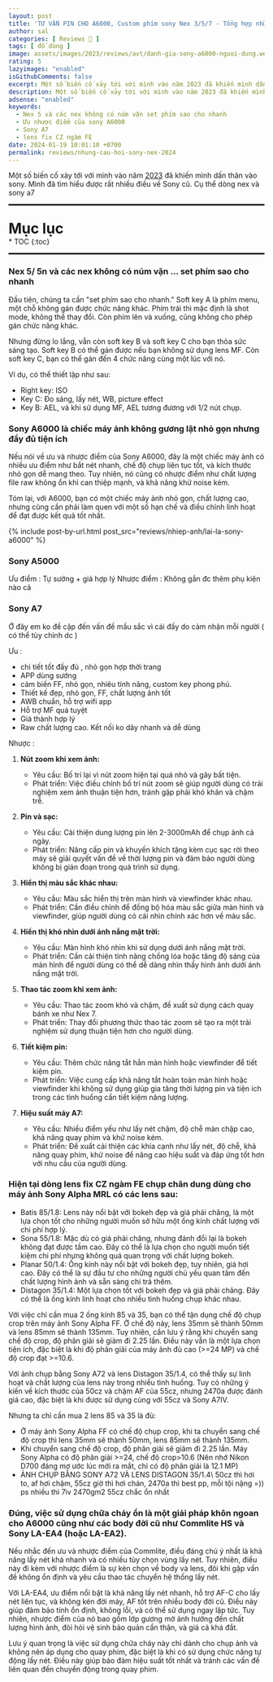 ```yaml
---
layout: post
title: 'TƯ VẤN PIN CHO A6000, Custom phím sony Nex 3/5/7 - Tổng hợp những câu hỏi về sony Nex 2023 !'
author: sal
categories: [ Reviews 📝 ]
tags: [ đồ dùng ]
image: assets/images/2023/reviews/avt/danh-gia-sony-a6000-nguoi-dung.webp
rating: 5
lazyimages: "enabled"
isGithubComments: false
excerpt: Một số biến cố xảy tới với mình vào năm 2023 đã khiến mình dấn thân vào sony. Mình đã tìm hiểu được rất nhiều điều về Sony cũ. Cụ thể dòng nex và sony a7
description: Một số biến cố xảy tới với mình vào năm 2023 đã khiến mình dấn thân vào sony. Mình đã tìm hiểu được rất nhiều điều về Sony cũ. Cụ thể dòng nex và sony a7
adsense: "enabled"
keywords:
  - Nex 5 và các nex không có núm vặn set phím sao cho nhanh
  - Ưu nhược điểm của sony A6000
  - Sony A7
  - lens fix CZ ngàm FE
date: 2024-01-19 10:01:10 +0700
permalink: reviews/nhung-cau-hoi-sony-nex-2024
---
```


Một số biến cố xảy tới với mình vào năm <a href="{{ site.baseurl }}/tan-man/ve-que-mua-lua-chin">2023</a> đã khiến mình dấn thân vào sony. Mình đã tìm hiểu được rất nhiều điều về Sony cũ. Cụ thể dòng nex và sony a7

<hr style="border: 1px solid #000000;">
<p style="margin-bottom: 0px; font-weight: 700;font-size: 1.75rem;">Mục lục</p>
* TOC
{:toc}

<hr style="border: 1px solid #000000;">

### Nex 5/ 5n và các nex không có núm vặn ... set phím sao cho nhanh

Đầu tiên, chúng ta cần "set phím sao cho nhanh." Soft key A là phím menu, một chỗ không gán được chức năng khác. Phím trái thì mặc định là shot mode, không thể thay đổi. Còn phím lên và xuống, cũng không cho phép gán chức năng khác.

Nhưng đừng lo lắng, vẫn còn soft key B và soft key C cho bạn thỏa sức sáng tạo. Soft key B có thể gán được nếu bạn không sử dụng lens MF. Còn soft key C, bạn có thể gán đến 4 chức năng cùng một lúc với nó.

Ví dụ, có thể thiết lập như sau:

- Right key: ISO
- Key C: Đo sáng, lấy nét, WB, picture effect
- Key B: AEL, và khi sử dụng MF, AEL tương đương với 1/2 nút chụp.

### Sony A6000 là chiếc máy ảnh không gương lật nhỏ gọn nhưng đầy đủ tiện ích

Nếu nói về ưu và nhược điểm của Sony A6000, đây là một chiếc máy ảnh có nhiều ưu điểm như bắt nét nhanh, chế độ chụp liên tục tốt, và kích thước nhỏ gọn dễ mang theo. Tuy nhiên, nó cũng có nhược điểm như chất lượng file raw không ổn khi can thiệp mạnh, và khả năng khử noise kém.

Tóm lại, với A6000, bạn có một chiếc máy ảnh nhỏ gọn, chất lượng cao, nhưng cũng cần phải làm quen với một số hạn chế và điều chỉnh linh hoạt để đạt được kết quả tốt nhất.

{% include post-by-url.html post_src="reviews/nhiep-anh/lai-la-sony-a6000" %}


### Sony A5000
Ưu điểm : Tự sướng + giá hợp lý
Nhược điểm : Không gắn đc thêm phụ kiện nào cả

### Sony A7

Ở đây em ko đề cập đến vấn đề mầu sắc vì cái đấy do cảm nhận mỗi người ( có thể tùy chỉnh dc )

Ưu :
- chi tiết tốt đầy đủ , nhỏ gọn hợp thời trang
- APP dùng sướng
- cảm biến FF, nhỏ gọn, nhiêu tính năng, custom key phong phú.
- Thiết kế đẹp, nhỏ gọn, FF, chất lượng ảnh tốt
- AWB chuẩn, hỗ trợ wifi app
- Hỗ trợ MF quá tuyệt
- Giá thành hợp lý
- Raw chất lượng cao. Kết nối ko dây nhanh và dễ dùng

Nhược :

<ol><li><p><strong>N&uacute;t zoom khi xem ảnh:</strong></p><ul><li>Y&ecirc;u cầu: Bố tr&iacute; lại v&igrave; n&uacute;t zoom hiện tại qu&aacute; nhỏ v&agrave; g&acirc;y bất tiện.</li><li>Ph&aacute;t triển: Việc điều chỉnh bố tr&iacute; n&uacute;t zoom sẽ gi&uacute;p người d&ugrave;ng c&oacute; trải nghiệm xem ảnh thuận tiện hơn, tr&aacute;nh gặp phải kh&oacute; khăn v&agrave; chậm trễ.</li></ul></li><li><p><strong>Pin v&agrave; sạc:</strong></p><ul><li>Y&ecirc;u cầu: Cải thiện dung lượng pin l&ecirc;n 2-3000mAh để chụp ảnh cả ng&agrave;y.</li><li>Ph&aacute;t triển: N&acirc;ng cấp pin v&agrave; khuyến kh&iacute;ch tặng k&egrave;m cục sạc rời theo m&aacute;y sẽ giải quyết vấn đề về thời lượng pin v&agrave; đảm bảo người d&ugrave;ng kh&ocirc;ng bị gi&aacute;n đoạn trong qu&aacute; tr&igrave;nh sử dụng.</li></ul></li><li><p><strong>Hiển thị m&agrave;u sắc kh&aacute;c nhau:</strong></p><ul><li>Y&ecirc;u cầu: M&agrave;u sắc hiển thị tr&ecirc;n m&agrave;n h&igrave;nh v&agrave; viewfinder kh&aacute;c nhau.</li><li>Ph&aacute;t triển: Cần điều chỉnh để đồng bộ h&oacute;a m&agrave;u sắc giữa m&agrave;n h&igrave;nh v&agrave; viewfinder, gi&uacute;p người d&ugrave;ng c&oacute; c&aacute;i nh&igrave;n ch&iacute;nh x&aacute;c hơn về m&agrave;u sắc.</li></ul></li><li><p><strong>Hiển thị kh&oacute; nh&igrave;n dưới &aacute;nh nắng mặt trời:</strong></p><ul><li>Y&ecirc;u cầu: M&agrave;n h&igrave;nh kh&oacute; nh&igrave;n khi sử dụng dưới &aacute;nh nắng mặt trời.</li><li>Ph&aacute;t triển: Cần cải thiện t&iacute;nh năng chống l&oacute;a hoặc tăng độ s&aacute;ng của m&agrave;n h&igrave;nh để người d&ugrave;ng c&oacute; thể dễ d&agrave;ng nh&igrave;n thấy h&igrave;nh ảnh dưới &aacute;nh nắng mặt trời.</li></ul></li><li><p><strong>Thao t&aacute;c zoom khi xem ảnh:</strong></p><ul><li>Y&ecirc;u cầu: Thao t&aacute;c zoom kh&oacute; v&agrave; chậm, đề xuất sử dụng c&aacute;ch quay b&aacute;nh xe như Nex 7.</li><li>Ph&aacute;t triển: Thay đổi phương thức thao t&aacute;c zoom sẽ tạo ra một trải nghiệm sử dụng thuận tiện hơn cho người d&ugrave;ng.</li></ul></li><li><p><strong>Tiết kiệm pin:</strong></p><ul><li>Y&ecirc;u cầu: Th&ecirc;m chức năng tắt hẳn m&agrave;n h&igrave;nh hoặc viewfinder để tiết kiệm pin.</li><li>Ph&aacute;t triển: Việc cung cấp khả năng tắt ho&agrave;n to&agrave;n m&agrave;n h&igrave;nh hoặc viewfinder khi kh&ocirc;ng sử dụng gi&uacute;p gia tăng thời lượng pin v&agrave; tiện &iacute;ch trong c&aacute;c t&igrave;nh huống cần tiết kiệm năng lượng.</li></ul></li><li><p><strong>Hiệu suất m&aacute;y A7:</strong></p><ul><li>Y&ecirc;u cầu: Nhiều điểm yếu như lấy n&eacute;t chậm, độ chễ m&agrave;n chập cao, khả năng quay phim v&agrave; khử noise k&eacute;m.</li><li>Ph&aacute;t triển: Đề xuất cải thiện c&aacute;c kh&iacute;a cạnh như lấy n&eacute;t, độ chễ, khả năng quay phim, khử noise để n&acirc;ng cao hiệu suất v&agrave; đ&aacute;p ứng tốt hơn với nhu cầu của người d&ugrave;ng.</li></ul></li>
</ol>

### Hiện tại dòng lens fix CZ ngàm FE chụp chân dung dùng cho máy ảnh Sony Alpha MRL có các lens sau:

- Batis 85/1.8: Lens này nổi bật với bokeh đẹp và giá phải chăng, là một lựa chọn tốt cho những người muốn sở hữu một ống kính chất lượng với chi phí hợp lý.
- Sona 55/1.8: Mặc dù có giá phải chăng, nhưng đánh đổi lại là bokeh không đạt được tầm cao. Đây có thể là lựa chọn cho người muốn tiết kiệm chi phí nhưng không quá quan trọng với chất lượng bokeh.
- Planar 50/1.4: Ống kính này nổi bật với bokeh đẹp, tuy nhiên, giá hơi cao. Đây có thể là sự đầu tư cho những người chủ yếu quan tâm đến chất lượng hình ảnh và sẵn sàng chi trả thêm.
- Distagon 35/1.4: Một lựa chọn tốt với bokeh đẹp và giá phải chăng. Đây có thể là ống kính linh hoạt cho nhiều tình huống chụp khác nhau.

Với việc chỉ cần mua 2 ống kính 85 và 35, bạn có thể tận dụng chế độ chụp crop trên máy ảnh Sony Alpha FF. Ở chế độ này, lens 35mm sẽ thành 50mm và lens 85mm sẽ thành 135mm. Tuy nhiên, cần lưu ý rằng khi chuyển sang chế độ crop, độ phân giải sẽ giảm đi 2.25 lần. Điều này vẫn là một lựa chọn tiện ích, đặc biệt là khi độ phân giải của máy ảnh đủ cao (>=24 MP) và chế độ crop đạt >=10.6.

Với ảnh chụp bằng Sony A72 và lens Distagon 35/1.4, có thể thấy sự linh hoạt và chất lượng của lens này trong nhiều tình huống. Tuy có những ý kiến về kích thước của 50cz và chậm AF của 55cz, nhưng 2470a được đánh giá cao, đặc biệt là khi được sử dụng cùng với 55cz và Sony A7IV.


Nhưng ta chỉ cần mua 2 lens 85 và 35 là đủ:
- Ở máy ảnh Sony Alpha FF có chế độ chụp crop, khi ta chuyển sang chế độ crop thì lens 35mm sẽ thành 50mm, lens 85mm sẽ thành 135mm.
- Khi chuyển sang chế độ crop, độ phân giải sẽ giảm đi 2.25 lần. Máy Sony Alpha có độ phân giải >=24, chế độ crop>10.6
(Nên nhớ Nikon D700 đáng mơ ước lúc mới ra mắt, chỉ có độ phân giải là 12.1 MP)
- ẢNH CHỤP BẰNG SONY A72 VÀ LENS DISTAGON 35/1.4\\
50cz thì hơi to, af hơi chậm, 55cz giờ thì hơi chán, 2470a thì best pp, mỗi tội nặng =)) ps nhiều thì 7iv 2470gm2 55cz chắc ổn nhất

###  Đúng, việc sử dụng chữa cháy ổn là một giải pháp khôn ngoan cho A6000 cũng như các body đời cũ như Commlite HS và Sony LA-EA4 (hoặc LA-EA2).

Nếu nhắc đến ưu và nhược điểm của Commlite, điều đáng chú ý nhất là khả năng lấy nét khá nhanh và có nhiều tùy chọn vùng lấy nét. Tuy nhiên, điều này đi kèm với nhược điểm là sự kén chọn về body và lens, đôi khi gặp vấn đề không ổn định và yêu cầu thao tác chuyển hệ thống lấy nét.

Với LA-EA4, ưu điểm nổi bật là khả năng lấy nét nhanh, hỗ trợ AF-C cho lấy nét liên tục, và không kén đời máy, AF tốt trên nhiều body đời cũ. Điều này giúp đảm bảo tính ổn định, không lỗi, và có thể sử dụng ngay lập tức. Tuy nhiên, nhược điểm của nó bao gồm lớp gương mờ ảnh hưởng đến chất lượng hình ảnh, đòi hỏi vệ sinh bảo quản cẩn thận, và giá cả khá đắt.

Lưu ý quan trọng là việc sử dụng chữa cháy này chỉ dành cho chụp ảnh và không nên áp dụng cho quay phim, đặc biệt là khi có sử dụng chức năng tự động lấy nét. Điều này giúp bảo đảm hiệu suất tốt nhất và tránh các vấn đề liên quan đến chuyển động trong quay phim.

